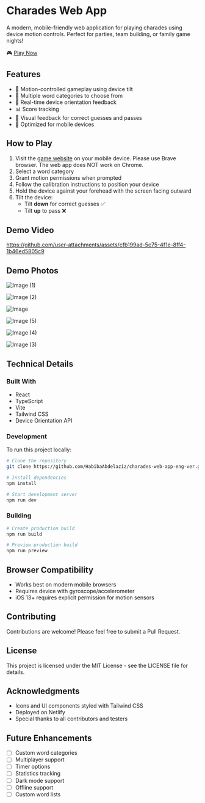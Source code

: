 # Charades Web App

A modern, mobile-friendly web application for playing charades using device motion controls. Perfect for parties, team building, or family game nights!

🎮 [Play Now](https://musical-lamington-df895d.netlify.app/)

## Features

- 📱 Motion-controlled gameplay using device tilt
- 🎯 Multiple word categories to choose from
- 🔄 Real-time device orientation feedback
- 📊 Score tracking
- 🎨 Visual feedback for correct guesses and passes
- 📱 Optimized for mobile devices

## How to Play

1. Visit the [game website](https://musical-lamington-df895d.netlify.app/) on your mobile device. Please use Brave browser. The web app does NOT work on Chrome.
2. Select a word category
3. Grant motion permissions when prompted
4. Follow the calibration instructions to position your device
5. Hold the device against your forehead with the screen facing outward
6. Tilt the device:
   - Tilt **down** for correct guesses ✅
   - Tilt **up** to pass ❌
  
## Demo Video

https://github.com/user-attachments/assets/cfb199ad-5c75-4f1e-8ff4-1b46ed5805c9

## Demo Photos
![Image (1)](https://github.com/user-attachments/assets/9a8643d5-4496-41aa-9fc2-ace1002f43fa)

![Image (2)](https://github.com/user-attachments/assets/21b5db36-91fd-4dfa-a069-05a5a06d6ef9)

![Image](https://github.com/user-attachments/assets/5f886eba-ec6a-49ea-a441-ef9d3a223f0e)

![Image (5)](https://github.com/user-attachments/assets/64b7106a-9dd5-4d2d-ad7c-a03c9b498891)

![Image (4)](https://github.com/user-attachments/assets/27616b00-47cf-4bea-9361-16bf355c2f20)

![Image (3)](https://github.com/user-attachments/assets/cd33ad70-5b61-4e1e-85b0-8a0829ca7ce9)



## Technical Details

### Built With
- React
- TypeScript
- Vite
- Tailwind CSS
- Device Orientation API

### Development

To run this project locally:

```bash
# Clone the repository
git clone https://github.com/HabibaAbdelaziz/charades-web-app-eng-ver.git

# Install dependencies
npm install

# Start development server
npm run dev
```

### Building

```bash
# Create production build
npm run build

# Preview production build
npm run preview
```

## Browser Compatibility

- Works best on modern mobile browsers
- Requires device with gyroscope/accelerometer
- iOS 13+ requires explicit permission for motion sensors

## Contributing

Contributions are welcome! Please feel free to submit a Pull Request.

## License

This project is licensed under the MIT License - see the LICENSE file for details.

## Acknowledgments

- Icons and UI components styled with Tailwind CSS
- Deployed on Netlify
- Special thanks to all contributors and testers

## Future Enhancements

- [ ] Custom word categories
- [ ] Multiplayer support
- [ ] Timer options
- [ ] Statistics tracking
- [ ] Dark mode support
- [ ] Offline support
- [ ] Custom word lists
